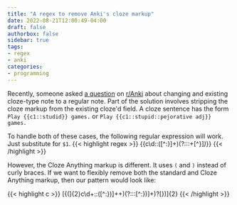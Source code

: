 ```yaml
---
title: "A regex to remove Anki's cloze markup"
date: 2022-08-21T12:00:49-04:00
draft: false
authorbox: false
sidebar: true
tags:
- regex
- anki
categories:
- programming
---
```

Recently, someone asked [a question](https://www.reddit.com/r/Anki/comments/wtvijv/how_to_use_cloze_note_types_as_basic/) on [r/Anki](https://www.reddit.com/r/Anki/) about changing and existing cloze-type note to a regular note. Part of the solution involves stripping the cloze markup from the existing cloze'd field. A cloze sentence has the form `Play {{c1::studid}} games.` or `Play {{c1::stupid::pejorative adj}} games.`

To handle both of these cases, the following regular expression will work. Just substitute for `$1`.
{{< highlight regex >}}
\{\{c\d::([^:\}]+)(?:::+[^\}]*)*\}\}
{{< /highlight >}}

However, the Cloze Anything markup is different. It uses `(` and `)` instead of curly braces. If we want to flexibly remove both the standard and Cloze Anything markup, then our pattern would look like:

{{< highlight c >}}
[\{\(]{2}c\d+::([^:\}\)]++)(?:::[^:\}\)]+)?[\}\)]{2}
{{< /highlight >}}